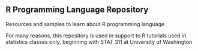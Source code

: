 ## R Programming Language Repository

Resources and samples to learn about R programming language

For many reasons, this repository is used in support to R tutorials used in statistics classes only, beginning with STAT 311 at University of Washington

